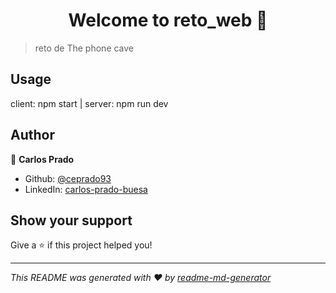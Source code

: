 <h1 align="center">Welcome to reto_web 👋</h1>
<p>
</p>

> reto de The phone cave

## Usage

client: npm start | server: npm run dev


## Author

👤 **Carlos Prado**

* Github: [@ceprado93](https://github.com/ceprado93)
* LinkedIn: [carlos-prado-buesa](https://www.linkedin.com/in/carlos-prado-buesa)

## Show your support

Give a ⭐️ if this project helped you!

***
_This README was generated with ❤️ by [readme-md-generator](https://github.com/kefranabg/readme-md-generator)_